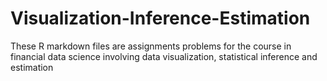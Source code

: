 # Visualization-Inference-Estimation
These R markdown files are assignments problems for the course in financial data science involving data visualization, statistical inference and estimation
